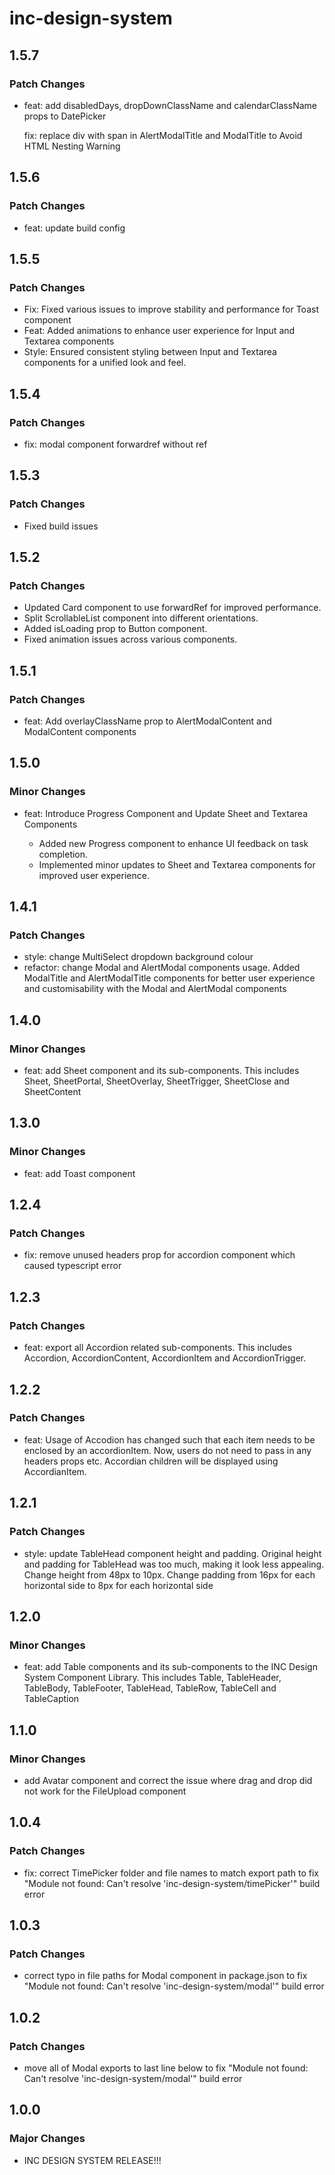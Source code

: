 # inc-design-system

## 1.5.7

### Patch Changes

- feat: add disabledDays, dropDownClassName and calendarClassName props to DatePicker

  fix: replace div with span in AlertModalTitle and ModalTitle to Avoid HTML Nesting Warning

## 1.5.6

### Patch Changes

- feat: update build config

## 1.5.5

### Patch Changes

- Fix: Fixed various issues to improve stability and performance for Toast component
- Feat: Added animations to enhance user experience for Input and Textarea components
- Style: Ensured consistent styling between Input and Textarea components for a unified look and feel.

## 1.5.4

### Patch Changes

- fix: modal component forwardref without ref

## 1.5.3

### Patch Changes

- Fixed build issues

## 1.5.2

### Patch Changes

- Updated Card component to use forwardRef for improved performance.
- Split ScrollableList component into different orientations.
- Added isLoading prop to Button component.
- Fixed animation issues across various components.

## 1.5.1

### Patch Changes

- feat: Add overlayClassName prop to AlertModalContent and ModalContent components

## 1.5.0

### Minor Changes

- feat: Introduce Progress Component and Update Sheet and Textarea Components

  - Added new Progress component to enhance UI feedback on task completion.
  - Implemented minor updates to Sheet and Textarea components for improved user experience.

## 1.4.1

### Patch Changes

- style: change MultiSelect dropdown background colour
- refactor: change Modal and AlertModal components usage. Added ModalTitle and AlertModalTitle components for better user experience and customisability with the Modal and AlertModal components

## 1.4.0

### Minor Changes

- feat: add Sheet component and its sub-components. This includes Sheet, SheetPortal, SheetOverlay, SheetTrigger, SheetClose and SheetContent

## 1.3.0

### Minor Changes

- feat: add Toast component

## 1.2.4

### Patch Changes

- fix: remove unused headers prop for accordion component which caused typescript error

## 1.2.3

### Patch Changes

- feat: export all Accordion related sub-components. This includes Accordion, AccordionContent, AccordionItem and AccordionTrigger.

## 1.2.2

### Patch Changes

- feat: Usage of Accodion has changed such that each item needs to be enclosed by an accordionItem. Now, users do not need to pass in any headers props etc. Accordian children will be displayed using AccordianItem.

## 1.2.1

### Patch Changes

- style: update TableHead component height and padding. Original height and padding for TableHead was too much, making it look less appealing. Change height from 48px to 10px. Change padding from 16px for each horizontal side to 8px for each horizontal side

## 1.2.0

### Minor Changes

- feat: add Table components and its sub-components to the INC Design System Component Library. This includes Table, TableHeader, TableBody, TableFooter, TableHead, TableRow, TableCell and TableCaption

## 1.1.0

### Minor Changes

- add Avatar component and correct the issue where drag and drop did not work for the FileUpload component

## 1.0.4

### Patch Changes

- fix: correct TimePicker folder and file names to match export path to fix "Module not found: Can't resolve 'inc-design-system/timePicker'" build error

## 1.0.3

### Patch Changes

- correct typo in file paths for Modal component in package.json to fix "Module not found: Can't resolve 'inc-design-system/modal'" build error

## 1.0.2

### Patch Changes

- move all of Modal exports to last line below to fix "Module not found: Can't resolve 'inc-design-system/modal'" build error

## 1.0.0

### Major Changes

- INC DESIGN SYSTEM RELEASE!!!
